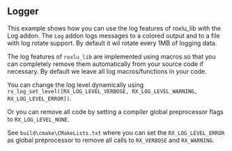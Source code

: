 Logger
------

This example shows how you can use the log features of roxlu_lib with the Log addon.
The `Log` addon logs messages to a colored output and to a file with log rotate support.
By default it wil rotate every 1MB of logging data.

The log features of `roxlu_lib` are implemented using macros so that you can completely 
remove them automatically from your source code if necessary. By default we leave all 
log macros/functions in your code. 

You can change the log level dynamically using `rx_log_set_level([RX_LOG_LEVEL_VERBOSE, RX_LOG_LEVEL_WARNING, RX_LOG_LEVEL_ERROR])`.

Or you can remove all code by setting a compiler global preprocessor flags to `RX_LOG_LEVEL_NONE`. 

See `build\cmake\CMakeLists.txt` where you can set the `RX_LOG_LEVEL_ERROR` as global preprocessor
to remove all calls to `RX_VERBOSE` and `RX_WARNING`.